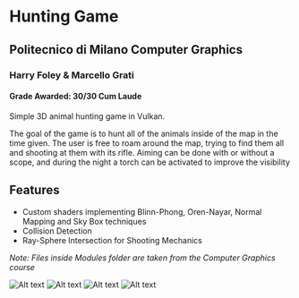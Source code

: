 # Hunting Game 
## Politecnico di Milano Computer Graphics
### Harry Foley & Marcello Grati
#### Grade Awarded: 30/30 Cum Laude

Simple 3D animal hunting game in Vulkan.

The goal of the game is to hunt all of the animals inside of the map in the time given.
The user is free to roam around the map, trying to find them all and shooting at them with its rifle.
Aiming can be done with or without a scope, and during the night a torch can be activated to improve the visibility

## Features 

- Custom shaders implementing Blinn-Phong, Oren-Nayar, Normal Mapping and Sky Box techniques
- Collision Detection
- Ray-Sphere Intersection for Shooting Mechanics

*Note: Files inside Modules folder are taken from the Computer Graphics course*

![Alt text](resources/start_screen.jpeg?raw=true "Starting menu")
![Alt text](resources/day_screen.jpeg?raw=true "Day time scene")
![Alt text](resources/night_screen.jpeg?raw=true "Night time scene")
![Alt text](resources/end_screen.jpeg?raw=true "End menu")



